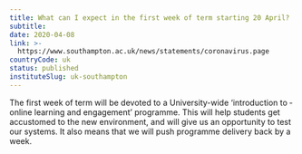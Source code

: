 ```yaml
---
title: What can I expect in the first week of term starting 20 April?
subtitle: 
date: 2020-04-08
link: >-
  https://www.southampton.ac.uk/news/statements/coronavirus.page
countryCode: uk
status: published
instituteSlug: uk-southampton
---
```

The first week of term will be devoted to a University-wide ‘introduction to ­­online learning and engagement’ programme. This will help students get accustomed to the new environment, and will give us an opportunity to test our systems. It also means that we will push programme delivery back by a week.

